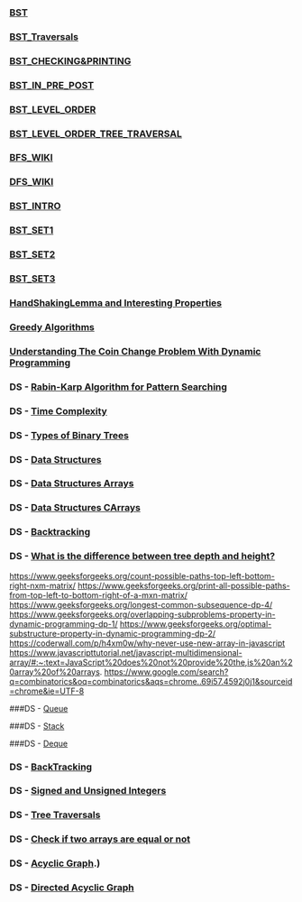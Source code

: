 ### [BST](https://www.geeksforgeeks.org/binary-tree-data-structure/)

### [BST_Traversals](https://www.geeksforgeeks.org/binary-tree-data-structure/#traversals)

### [BST_CHECKING&PRINTING](https://www.geeksforgeeks.org/binary-tree-data-structure/#checking&printing)

### [BST_IN_PRE_POST](https://www.geeksforgeeks.org/tree-traversals-inorder-preorder-and-postorder/)

### [BST_LEVEL_ORDER](https://www.geeksforgeeks.org/insertion-in-a-binary-tree-in-level-order/)

### [BST_LEVEL_ORDER_TREE_TRAVERSAL](https://www.geeksforgeeks.org/level-order-tree-traversal/)

### [BFS_WIKI](https://en.wikipedia.org/wiki/Breadth-first_search)

### [DFS_WIKI](https://en.wikipedia.org/wiki/Depth-first_search)

### [BST_INTRO](https://www.geeksforgeeks.org/binary-tree-data-structure/#Introduction)

### [BST_SET1](https://www.geeksforgeeks.org/binary-tree-set-1-introduction/)

### [BST_SET2](https://www.geeksforgeeks.org/binary-tree-set-2-properties/)

### [BST_SET3](https://www.geeksforgeeks.org/binary-tree-set-3-types-of-binary-tree/)

### [HandShakingLemma and Interesting Properties](https://www.geeksforgeeks.org/handshaking-lemma-and-interesting-tree-properties/)

### [Greedy Algorithms](https://www.geeksforgeeks.org/greedy-algorithms/)

### [Understanding The Coin Change Problem With Dynamic Programming](https://www.geeksforgeeks.org/understanding-the-coin-change-problem-with-dynamic-programming/#:~:text=The%20Coin%20Change%20Problem%20is,the%20concepts%20of%20dynamic%20programming.)

### DS - [Rabin-Karp Algorithm for Pattern Searching](https://www.geeksforgeeks.org/rabin-karp-algorithm-for-pattern-searching/)

### DS - [Time Complexity](https://adrianmejia.com/most-popular-algorithms-time-complexity-every-programmer-should-know-free-online-tutorial-course/)

### DS - [Types of Binary Trees](https://en.wikipedia.org/wiki/Binary_tree#Types_of_binary_trees)

### DS - [Data Structures](https://www.geeksforgeeks.org/data-structures/)

### DS - [Data Structures Arrays](https://www.geeksforgeeks.org/array-data-structure/)

### DS - [Data Structures CArrays](https://www.geeksforgeeks.org/category/c-arrays/)

### DS - [Backtracking](https://en.wikipedia.org/wiki/Backtracking)

### DS - [What is the difference between tree depth and height?](https://stackoverflow.com/questions/2603692/what-is-the-difference-between-tree-depth-and-height#:~:text=The%20depth%20of%20a%20node,the%20node%20to%20a%20leaf.)

https://www.geeksforgeeks.org/count-possible-paths-top-left-bottom-right-nxm-matrix/
https://www.geeksforgeeks.org/print-all-possible-paths-from-top-left-to-bottom-right-of-a-mxn-matrix/
https://www.geeksforgeeks.org/longest-common-subsequence-dp-4/
https://www.geeksforgeeks.org/overlapping-subproblems-property-in-dynamic-programming-dp-1/
https://www.geeksforgeeks.org/optimal-substructure-property-in-dynamic-programming-dp-2/
https://coderwall.com/p/h4xm0w/why-never-use-new-array-in-javascript
https://www.javascripttutorial.net/javascript-multidimensional-array/#:~:text=JavaScript%20does%20not%20provide%20the,is%20an%20array%20of%20arrays.
https://www.google.com/search?q=combinatorics&oq=combinatorics&aqs=chrome..69i57.4592j0j1&sourceid=chrome&ie=UTF-8

###DS - [Queue](https://en.wikipedia.org/wiki/Queue_(abstract_data_type))

###DS - [Stack](https://en.wikipedia.org/wiki/Stack_(abstract_data_type))

###DS - [Deque](https://en.wikipedia.org/wiki/Double-ended_queue)

### DS - [BackTracking](https://www.geeksforgeeks.org/backtracking-introduction/#:~:text=Backtracking%20is%20an%20algorithmic%2Dtechnique,reaching%20any%20level%20of%20the)

### DS - [Signed and Unsigned Integers](https://www.ibm.com/support/knowledgecenter/ssw_aix_72/commprogramming/int_dat_typ.html#:~:text=An%20unsigned%20integer%20is%20a,the%20least%20significant%20is%203.)

### DS - [Tree Traversals](https://www.geeksforgeeks.org/tree-traversals-inorder-preorder-and-postorder/)

### DS - [Check if two arrays are equal or not](https://www.geeksforgeeks.org/check-if-two-arrays-are-equal-or-not/)

### DS - [Acyclic Graph](https://mathworld.wolfram.com/AcyclicGraph.html#:~:text=An%20acyclic%20graph%20is%20a,%2C%20a%20collection%20of%20trees).)

### DS - [Directed Acyclic Graph](https://medium.com/@hamzasurti/advanced-data-structures-part-1-directed-acyclic-graph-dag-c1d1145b5e5a)
